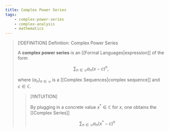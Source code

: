 ```yaml
---
title: Complex Power Series
tags:
    - complex-power-series
    - complex-analysis
    - mathematics
---
```


>[!DEFINITION] Definition: Complex Power Series
>
>A **complex power series** is an [[Formal Languages|expression]] of the form
>
>$$
>\sum_{n\in \mathcal{D}} a_n (x-c)^n,
>$$
>
>where $(a_n)_{n \in \mathcal{D}}$ is a [[Complex Sequences|complex sequence]] and $c \in \mathbb{C}$.
>
>>[!INTUITION]
>>
>>By plugging in a concrete value $x^\ast \in \mathbb{C}$ for $x$, one obtains the [[Complex Series]]
>>
>>$$
>>\sum_{n \in \mathcal{D}} a_n (x^{\ast} - c)^n
>>$$
>>
>

